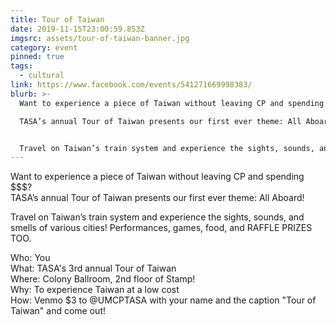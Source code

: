 ```yaml
---
title: Tour of Taiwan
date: 2019-11-15T23:00:59.853Z
imgsrc: assets/tour-of-taiwan-banner.jpg
category: event
pinned: true
tags:
  - cultural
link: https://www.facebook.com/events/541271669998383/
blurb: >-
  Want to experience a piece of Taiwan without leaving CP and spending $$$?\

  TASA’s annual Tour of Taiwan presents our first ever theme: All Aboard!


  Travel on Taiwan’s train system and experience the sights, sounds, and smells of various cities! Performances, games, food, and RAFFLE PRIZES TOO.
---
```

Want to experience a piece of Taiwan without leaving CP and spending $$$?\
TASA’s annual Tour of Taiwan presents our first ever theme: All Aboard!

Travel on Taiwan’s train system and experience the sights, sounds, and smells of various cities! Performances, games, food, and RAFFLE PRIZES TOO.

Who: You\
What: TASA's 3rd annual Tour of Taiwan\
Where: Colony Ballroom, 2nd floor of Stamp!\
Why: To experience Taiwan at a low cost\
How: Venmo $3 to @UMCPTASA with your name and the caption "Tour of Taiwan" and come out!